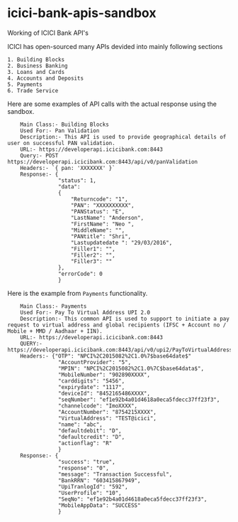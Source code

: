 # icici-bank-apis-sandbox
Working of ICICI Bank API's

ICICI has open-sourced many APIs devided into mainly following sections

    1. Building Blocks
    2. Business Banking
    3. Loans and Cards
    4. Accounts and Deposits
    5. Payments
    6. Trade Service

Here are some examples of API calls with the actual response using the sandbox. 

        Main Class:- Building Blocks
        Used For:- Pan Validation
        Description:- This API is used to provide geographical details of user on successful PAN validation.
        URL:- https://developerapi.icicibank.com:8443
        Query:- POST https://developerapi.icicibank.com:8443/api/v0/panValidation
        Headers:- `{ pan: 'XXXXXXX' }`
        Response:- {
                    "status": 1,
                    "data": 
                    {
                        "Returncode": "1",
                        "PAN": "XXXXXXXXXX",
                        "PANStatus": "E",
                        "LastName": "Anderson",
                        "FirstName": "Neo ",
                        "MiddleName": "",
                        "PANtitle": "Shri",
                        "Lastupdatedate ": "29/03/2016",
                        "Filler1": "",
                        "Filler2": "",
                        "Filler3": "" 
                    },
                    "errorCode": 0 
                    }

Here is the example from `Payments` functionality.  

        Main Class:- Payments
        Used For:- Pay To Virtual Address UPI 2.0
        Description:- This common API is used to support to initiate a pay request to virtual address and global recipients (IFSC + Account no / Mobile + MMD / Aadhaar + IIN).
        URL:- https://developerapi.icicibank.com:8443
        QUERY:- https://developerapi.icicibank.com:8443/api/v0/upi2/PayToVirtualAddress
        Headers:- {"OTP": "NPCI%2C2015082%2C1.0%7$base64date$"
                    "AccountProvider": "5",
                    "MPIN": "NPCI%2C2015082%2C1.0%7C$base64data$",
                    "MobileNumber": "902890XXXX",
                    "carddigits": "5456",
                    "expirydate": "1117",
                    "deviceId": "8452165486XXXX",
                    "seqNumber": "ef1e92b4a01d4618a0eca5fdecc37ff23f3",
                    "channelcode": "ImoXXXX",
                    "AccountNumber": "8754215XXXX",
                    "VirtualAddress": "TEST@icici",
                    "name": "abc",
                    "defaultdebit": "D",
                    "defaultcredit": "D",
                    "actionflag": "R"
                    }
        Response:- {
                    "success": "true",
                    "response": "0",
                    "message": "Transaction Successful",
                    "BankRRN": "603415867949",
                    "UpiTranlogId": "592",
                    "UserProfile": "10",
                    "SeqNo": "ef1e92b4a01d4618a0eca5fdecc37ff23f3",
                    "MobileAppData": "SUCCESS" 
                    }